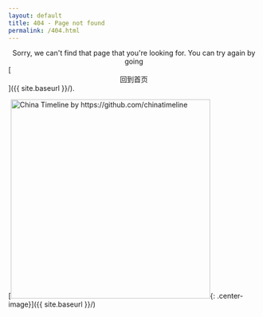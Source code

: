 ```yaml
---
layout: default
title: 404 - Page not found
permalink: /404.html
---
```


<center>Sorry, we can't find that page that you're looking for.
You can try again by going</center>
 [<center>回到首页</center>]({{ site.baseurl }}/).

[<img src="{{ site.baseurl }}/images/404.jpg" alt="China Timeline by https://github.com/chinatimeline" style="width: 400px;"/>{: .center-image}]({{ site.baseurl }}/)
